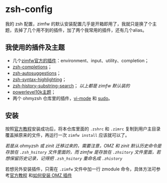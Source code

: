 # zsh-config
我的 zsh 配置，zimfw 的默认安装配置几乎是开箱即用了，我就只是换了个主题，去掉了几个用不到的插件，加了两个我常用的插件，还有几个alias。    

## 我使用的插件及主题

- 几个[zimfw官方的插件](https://zimfw.sh/docs/modules/)：environment、input、utility、completion；
- [zsh-completions](https://github.com/zsh-users/zsh-completions)；
- [zsh-autosuggestions](https://github.com/zsh-users/zsh-autosuggestions)；
- [zsh-syntax-highlighting](https://github.com/zsh-users/zsh-syntax-highlighting)；
- [zsh-history-substring-search](https://github.com/zsh-users/zsh-history-substring-search)；
*以上都是 zimfw 默认装的*    
- [powerlevel10k主题](https://github.com/romkatv/powerlevel10k)；
- 两个 ohmyzsh 仓库里的插件，[vi-mode](https://github.com/ohmyzsh/ohmyzsh/tree/master/plugins/vi-mode) 和 [sudo](https://github.com/ohmyzsh/ohmyzsh/tree/master/plugins/sudo)。


## 安装

按照[官方教程](https://github.com/zimfw/zimfw#installation)安装成功后，将本仓库里面的 `.zshrc` 和 `.zimrc` 复制到用户主目录覆盖掉原来的文件，再运行一次 `zimfw install` 应该就可以了。    

*若是从 ohmyzsh 或 zinit 迁移过来的，需要注意，OMZ 和 zinit 默认历史命令是存放在 `.zsh_hsitory` 文件里面的，而 zimfw 是存放在 `.zhsitory` 文件里面，若想保留历史记录，记得把 `.zsh_hsitory` 重命名成 `.zhistory`*    

若想另外安装插件，只需在 `.zimfw` 文件中加一行 zmodule 命令，具体方法可参考[官方教程](https://github.com/zimfw/zimfw#zmodule)
和[如何安装 OMZ 插件](https://github.com/zimfw/zimfw/issues/380#issuecomment-600369861)

